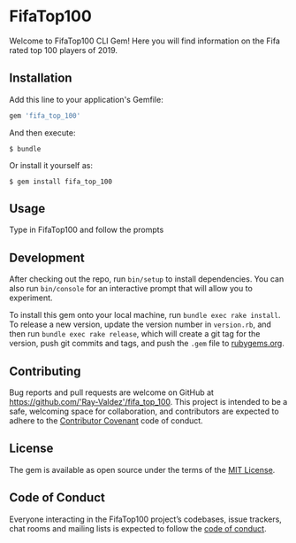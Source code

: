 # FifaTop100

Welcome to FifaTop100 CLI Gem! Here you will find information on the Fifa rated top 100 players of 2019.

## Installation

Add this line to your application's Gemfile:

```ruby
gem 'fifa_top_100'
```

And then execute:

    $ bundle

Or install it yourself as:

    $ gem install fifa_top_100

## Usage

Type in FifaTop100 and follow the prompts

## Development

After checking out the repo, run `bin/setup` to install dependencies. You can also run `bin/console` for an interactive prompt that will allow you to experiment.

To install this gem onto your local machine, run `bundle exec rake install`. To release a new version, update the version number in `version.rb`, and then run `bundle exec rake release`, which will create a git tag for the version, push git commits and tags, and push the `.gem` file to [rubygems.org](https://rubygems.org).

## Contributing

Bug reports and pull requests are welcome on GitHub at https://github.com/'Ray-Valdez'/fifa_top_100. This project is intended to be a safe, welcoming space for collaboration, and contributors are expected to adhere to the [Contributor Covenant](http://contributor-covenant.org) code of conduct.

## License

The gem is available as open source under the terms of the [MIT License](https://opensource.org/licenses/MIT).

## Code of Conduct

Everyone interacting in the FifaTop100 project’s codebases, issue trackers, chat rooms and mailing lists is expected to follow the [code of conduct](https://github.com/'Ray-Valdez'/fifa_top_100/blob/master/CODE_OF_CONDUCT.md).
